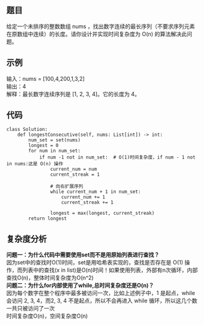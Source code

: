 ## 题目
给定一个未排序的整数数组 nums ，找出数字连续的最长序列（不要求序列元素在原数组中连续）的长度。请你设计并实现时间复杂度为 O(n) 的算法解决此问题。
## 示例
输入：nums = [100,4,200,1,3,2]  
输出：4  
解释：最长数字连续序列是 [1, 2, 3, 4]。它的长度为 4。
## 代码
```
class Solution:
    def longestConsecutive(self, nums: List[int]) -> int:
        num_set = set(nums)
        longest = 0
        for num in num_set:
            if num -1 not in num_set:  # O(1)时间复杂度，if num - 1 not in nums:这是 O(n) 操作
                current_num = num
                current_streak = 1

                # 向右扩展序列
                while current_num + 1 in num_set:
                    current_num += 1
                    current_streak += 1

                longest = max(longest, current_streak)
        return longest
```
## 复杂度分析
**问题一：为什么代码中需要使用set而不是用原始列表进行查找？**  
因为set中的查找时O(1)时间，set是用哈希表实现的，查找是否存在是 O(1) 操作，而列表中的查找(x in list)是O(n)时间！如果使用列表，外部有n次循环，内部查找O(n)，整体时间复杂度为O(n^2)  
**问题二：为什么for内部使用了while,总时间复杂度还是O(n)？**  
因为每个数字在整个程序中最多被访问一次，比如上述例子中，1 是起点，while 会访问 2, 3, 4，而2, 3, 4 不是起点，所以不会再进入 while 循环，所以这几个数一共只被访问了一次  
时间复杂度O(n)，空间复杂度O(n)
